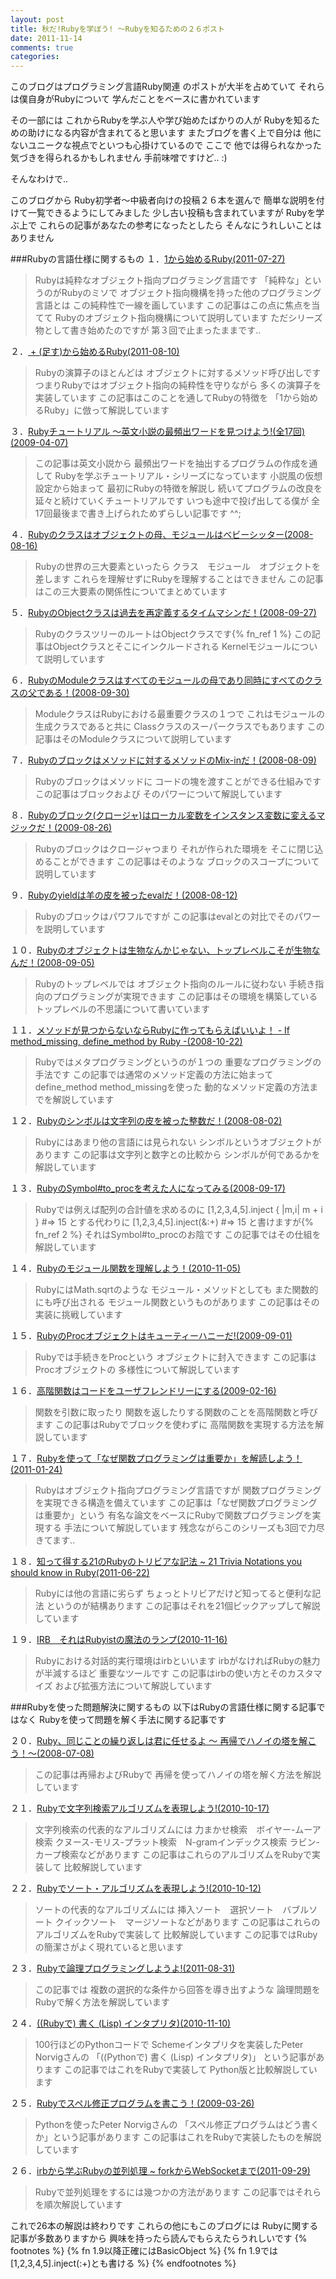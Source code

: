 ```yaml
---
layout: post
title: 秋だ!Rubyを学ぼう! ～Rubyを知るための２６ポスト
date: 2011-11-14
comments: true
categories:
---
```



このブログはプログラミング言語Ruby関連
のポストが大半を占めていて
それらは僕自身がRubyについて
学んだことをベースに書かれています

その一部には
これからRubyを学ぶ人や学び始めたばかりの人が
Rubyを知るための助けになる内容が含まれてると思います
またブログを書く上で自分は
他にないユニークな視点でといつも心掛けているので
ここで
他では得られなかった気づきを得られるかもしれません
手前味噌ですけど.. :)

そんなわけで..

このブログから
Ruby初学者～中級者向けの投稿２６本を選んで
簡単な説明を付けて一覧できるようにしてみました
少し古い投稿も含まれていますが
Rubyを学ぶ上で
これらの記事があなたの参考になったとしたら
そんなにうれしいことはありません

###Rubyの言語仕様に関するもの
１．[1から始めるRuby(2011-07-27)](/2011/07/27/1-Ruby/)
> 
> Rubyは純粋なオブジェクト指向プログラミング言語です
> 「純粋な」というのがRubyのミソで
> オブジェクト指向機構を持った他のプログラミング言語とは
> この純粋性で一線を画しています
> この記事はこの点に焦点を当てて
> Rubyのオブジェクト指向機構について説明しています
> ただシリーズ物として書き始めたのですが
> 第３回で止まったままです..


２．[ + (足す)から始めるRuby(2011-08-10)](/2011/08/10/Ruby/)
> 
> Rubyの演算子のほとんどは
> オブジェクトに対するメソッド呼び出しです
> つまりRubyではオブジェクト指向の純粋性を守りながら
> 多くの演算子を実装しています
> この記事はこのことを通してRubyの特徴を
> 「1から始めるRuby」に倣って解説しています


３．[Rubyチュートリアル ～英文小説の最頻出ワードを見つけよう!(全17回)(2009-04-07)](/2009/04/07/Ruby/)
> 
> この記事は英文小説から
> 最頻出ワードを抽出するプログラムの作成を通して
> Rubyを学ぶチュートリアル・シリーズになっています
> 小説風の仮想設定から始まって
> 最初にRubyの特徴を解説し
> 続いてプログラムの改良を
> 延々と続けていくチュートリアルです
> いつも途中で投げ出してる僕が
> 全17回最後まで書き上げられためずらしい記事です ^^;


４．[Rubyのクラスはオブジェクトの母、モジュールはベビーシッター(2008-08-16)](/2008/08/16/Ruby/)
> 
> Rubyの世界の三大要素といったら
> クラス　モジュール　オブジェクトを差します
> これらを理解せずにRubyを理解することはできません
> この記事はこの三大要素の関係性についてまとめています


５．[RubyのObjectクラスは過去を再定義するタイムマシンだ！(2008-09-27)](/2008/09/27/Ruby-Object/)
> 
> RubyのクラスツリーのルートはObjectクラスです{% fn_ref 1 %}
> この記事はObjectクラスとそこにインクルードされる
> Kernelモジュールについて説明しています


６．[RubyのModuleクラスはすべてのモジュールの母であり同時にすべてのクラスの父である！(2008-09-30)](/2008/09/30/Ruby-Module/)
> 
> ModuleクラスはRubyにおける最重要クラスの１つで
> これはモジュールの生成クラスであると共に
> Classクラスのスーパークラスでもあります
> この記事はそのModuleクラスについて説明しています


７．[Rubyのブロックはメソッドに対するメソッドのMix-inだ！(2008-08-09)](/2008/08/09/Ruby-Mix-in/)
> 
> Rubyのブロックはメソッドに
> コードの塊を渡すことができる仕組みです
> この記事はブロックおよび
> そのパワーについて解説しています


８．[Rubyのブロック(クロージャ)はローカル変数をインスタンス変数に変えるマジックだ！(2009-08-26)](/2009/08/26/Ruby/)
> 
> Rubyのブロックはクロージャつまり
> それが作られた環境を
> そこに閉じ込めることができます
> この記事はそのような
> ブロックのスコープについて説明しています


９．[Rubyのyieldは羊の皮を被ったevalだ！(2008-08-12)](/2008/08/12/Ruby-yield-eval/)
> 
> Rubyのブロックはパワフルですが
> この記事はevalとの対比でそのパワーを説明しています


１０．[Rubyのオブジェクトは生物なんかじゃない、トップレベルこそが生物なんだ！(2008-09-05)](/2008/09/05/Ruby/)
> 
> Rubyのトップレベルでは
> オブジェクト指向のルールに従わない
> 手続き指向のプログラミングが実現できます
> この記事はその環境を構築している
> トップレベルの不思議について書いています


１１．[メソッドが見つからないならRubyに作ってもらえばいいよ！ - If method_missing, define_method by Ruby -(2008-10-22)](/2008/10/22/Ruby-If-method_missing-define_method-by-Ruby/)
> 
> Rubyではメタプログラミングというのが１つの
> 重要なプログラミングの手法です
> この記事では通常のメソッド定義の方法に始まって
> define_method method_missingを使った
> 動的なメソッド定義の方法までを解説しています


１２．[Rubyのシンボルは文字列の皮を被った整数だ！(2008-08-02)](/2008/08/02/Ruby/)
> 
> Rubyにはあまり他の言語には見られない
> シンボルというオブジェクトがあります
> この記事は文字列と数字との比較から
> シンボルが何であるかを解説しています


１３．[RubyのSymbol#to_procを考えた人になってみる(2008-09-17)](/2008/09/17/Ruby-Symbol-to_proc/)
> 
> Rubyでは例えば配列の合計値を求めるのに
> [1,2,3,4,5].inject { |m,i| m + i } #=> 15
> とする代わりに
> [1,2,3,4,5].inject(&:+) #=> 15
> と書けますが{% fn_ref 2 %}
> それはSymbol#to_procのお陰です
> この記事ではその仕組を解説しています


１４．[Rubyのモジュール関数を理解しよう！(2010-11-05)](/2010/11/05/Ruby/)
> 
> RubyにはMath.sqrtのような
> モジュール・メソッドとしても
> また関数的にも呼び出される
> モジュール関数というものがあります
> この記事はその実装に挑戦しています


１５．[RubyのProcオブジェクトはキューティーハニーだ!(2009-09-01)](/2009/09/01/Ruby-Proc/)
> 
> Rubyでは手続きをProcという
> オブジェクトに封入できます
> この記事はProcオブジェクトの
> 多様性について解説しています


１６．[高階関数はコードをユーザフレンドリーにする(2009-02-16)](/2009/02/16/2009-02-16/)
> 
> 関数を引数に取ったり
> 関数を返したりする関数のことを高階関数と呼びます
> この記事はRubyでブロックを使わずに
> 高階関数を実現する方法を解説しています


１７．[Rubyを使って「なぜ関数プログラミングは重要か」を解読しよう！(2011-01-24)](/2011/01/24/Ruby/)
> 
> Rubyはオブジェクト指向プログラミング言語ですが
> 関数プログラミングを実現できる構造を備えています
> この記事は「なぜ関数プログラミングは重要か」という
> 有名な論文をベースにRubyで関数プログラミングを実現する
> 手法について解説しています
> 残念ながらこのシリーズも3回で力尽きてます..


１８．[知って得する21のRubyのトリビアな記法 ~ 21 Trivia Notations you should know in Ruby(2011-06-22)](/2011/06/22/21-Ruby-21-Trivia-Notations-you-should-know-in-Ruby/)
> 
> Rubyには他の言語に劣らず
> ちょっとトリビアだけど知ってると便利な記法
> というのが結構あります
> この記事はそれを21個ピックアップして解説しています


１９．[IRB　それはRubyistの魔法のランプ(2010-11-16)](/2010/11/16/IRB-Rubyist/)
> 
> Rubyにおける対話的実行環境はirbといいます
> irbがなければRubyの魅力が半減するほど
> 重要なツールです
> この記事はirbの使い方とそのカスタマイズ
> および拡張方法について解説しています


###Rubyを使った問題解決に関するもの
以下はRubyの言語仕様に関する記事ではなく
Rubyを使って問題を解く手法に関する記事です

２０．[Ruby、同じことの繰り返しは君に任せるよ ～ 再帰でハノイの塔を解こう！～(2008-07-08)](/2008/07/08/Ruby/)
> 
> この記事は再帰およびRubyで
> 再帰を使ってハノイの塔を解く方法を解説しています


２１．[Rubyで文字列検索アルゴリズムを表現しよう!(2010-10-17)](/2010/10/17/Ruby/)
> 
> 文字列検索の代表的なアルゴリズムには
> 力まかせ検索　ボイヤー-ムーア検索
> クヌース-モリス-プラット検索　N-gramインデックス検索
> ラビン-カープ検索などがあります
> この記事はこれらのアルゴリズムをRubyで実装して
> 比較解説しています


２２．[Rubyでソート・アルゴリズムを表現しよう!(2010-10-12)](/2010/10/12/Ruby/)
> 
> ソートの代表的なアルゴリズムには
> 挿入ソート　選択ソート　バブルソート
> クイックソート　マージソートなどがあります
> この記事はこれらのアルゴリズムをRubyで実装して
> 比較解説しています
> この記事ではRubyの簡潔さがよく現れていると思います


２３．[Rubyで論理プログラミングしようよ!(2011-08-31)](/2011/08/31/Ruby/)
> 
> この記事では
> 複数の選択的な条件から回答を導き出すような
> 論理問題をRubyで解く方法を解説しています


２４．[((Rubyで) 書く (Lisp) インタプリタ)(2010-11-10)](/2010/11/10/Ruby-Lisp/)
> 
> 100行ほどのPythonコードで
> Schemeインタプリタを実装したPeter Norvigさんの
> 「((Pythonで) 書く (Lisp) インタプリタ)」
> という記事があります
> この記事ではこれをRubyで実装して
> Python版と比較解説しています


２５．[Rubyでスペル修正プログラムを書こう！(2009-03-26)](/2009/03/26/Ruby/)
> 
> Pythonを使ったPeter Norvigさんの
> 「スペル修正プログラムはどう書くか」という記事があります
> この記事はこれをRubyで実装したものを解説しています


２６．[irbから学ぶRubyの並列処理 ~ forkからWebSocketまで(2011-09-29)](/2011/09/29/irb-Ruby-fork-WebSocket/)
> 
> Rubyで並列処理をするには幾つかの方法があります
> この記事ではそれらを順次解説しています


これで26本の解説は終わりです
これらの他にもこのブログには
Rubyに関する記事が多数ありますから
興味を持ったら読んでもらえたらうれしいです
{% footnotes %}
   {% fn 1.9以降正確にはBasicObject %}
   {% fn 1.9では[1,2,3,4,5].inject(:+)とも書ける %}
{% endfootnotes %}
